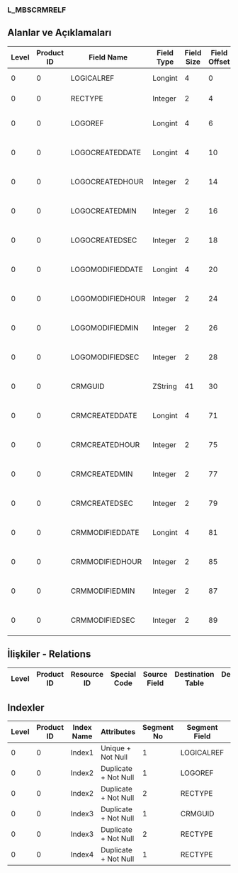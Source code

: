 ### L_MBSCRMRELF

## Alanlar ve Açıklamaları

**Level**|**Product ID**|**Field Name**|**Field Type**|**Field Size**|**Field Offset**|**Türkçe Açıklama**|**Expression**
-----|-----|-----|-----|-----|-----|-----|-----
0|0|LOGICALREF|Longint|4|0|Logical Reference|Logical Reference
0|0|RECTYPE|Integer|2|4|Kayıt türü|Record Type
0|0|LOGOREF|Longint|4|6|Kayıt ref. (LOGO)|Record reference (LOGO)
0|0|LOGOCREATEDDATE|Longint|4|10|Oluşturulma Tarihi (LOGO)|Created Date (LOGO)
0|0|LOGOCREATEDHOUR|Integer|2|14|Oluşturulma Saati (LOGO)|Created Hour (LOGO)
0|0|LOGOCREATEDMIN|Integer|2|16|Oluşturulma Dakikası (LOGO)|Created Minute (LOGO)
0|0|LOGOCREATEDSEC|Integer|2|18|Oluşturulma Saniyesi (LOGO)|Created Second (LOGO)
0|0|LOGOMODIFIEDDATE|Longint|4|20|Değiştirilme Tarihi (LOGO)|Modified Date (LOGO)
0|0|LOGOMODIFIEDHOUR|Integer|2|24|Değiştirilme Saati (LOGO)|Modified Hour (LOGO)
0|0|LOGOMODIFIEDMIN|Integer|2|26|Değiştirilme Dakikası (LOGO)|Modified Minute (LOGO)
0|0|LOGOMODIFIEDSEC|Integer|2|28|Değiştirilme Saniyesi (LOGO)|Modified Second (LOGO)
0|0|CRMGUID|ZString|41|30|Kayıt ref. (CRM)|Record reference (CRM)
0|0|CRMCREATEDDATE|Longint|4|71|Oluşturulma Tarihi (CRM)|Created Date (CRM)
0|0|CRMCREATEDHOUR|Integer|2|75|Oluşturulma Saati (CRM)|Created Hour (CRM)
0|0|CRMCREATEDMIN|Integer|2|77|Oluşturulma Dakikası (CRM)|Created Minute (CRM)
0|0|CRMCREATEDSEC|Integer|2|79|Oluşturulma Saniyesi (CRM)|Created Second (CRM)
0|0|CRMMODIFIEDDATE|Longint|4|81|Değiştirilme Tarihi (CRM)|Modified Date (CRM)
0|0|CRMMODIFIEDHOUR|Integer|2|85|Değiştirilme Saati (CRM)|Modified Hour (CRM)
0|0|CRMMODIFIEDMIN|Integer|2|87|Değiştirilme Dakikası (CRM)|Modified Minute (CRM)
0|0|CRMMODIFIEDSEC|Integer|2|89|Değiştirilme Saniyesi (CRM)|Modified Second (CRM)

## İlişkiler - Relations

**Level**|**Product ID**|**Resource ID**|**Special Code**|**Source Field**|**Destination Table**|**Destination Field**|**Relation Type**|**Extra Condition**
-----|-----|-----|-----|-----|-----|-----|-----|-----

## Indexler

**Level**|**Product ID**|**Index Name**|**Attributes**|**Segment No**|**Segment Field**|**Sense**
-----|-----|-----|-----|-----|-----|-----
0|0|Index1|Unique + Not Null|1|LOGICALREF|Ascending
0|0|Index2|Duplicate + Not Null|1|LOGOREF|Ascending
0|0|Index2|Duplicate + Not Null|2|RECTYPE|Ascending
0|0|Index3|Duplicate + Not Null|1|CRMGUID|Ascending
0|0|Index3|Duplicate + Not Null|2|RECTYPE|Ascending
0|0|Index4|Duplicate + Not Null|1|RECTYPE|Ascending
